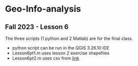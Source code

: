 # Geo-Info-analysis
## Fall 2023 - Lesson 6
The three scripts (1 python and 2 Matlab) are for the  final class.
* python script can be run in the QGIS 3.26.10 IDE
* Lesson6pt1.m uses lesson 2 exercise shapefiles
* Lesson6pt2.m uses csv from   [link](https://neo.gsfc.nasa.gov/view.php?datasetId=MYD28M)
